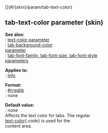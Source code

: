 []{#/{skin}/param/tab-text-color}    
## tab-text-color parameter (skin)    
**See also:**    
:   [text-color parameter](/ref/%7Bskin%7D/param/text-color)    
:   [tab-background-color    
    parameter](/ref/%7Bskin%7D/param/tab-background-color)    
:   [tab-font-family, tab-font-size, tab-font-style    
    parameters](/ref/%7Bskin%7D/param/tab-font)    
<!-- -->    
**Applies to:**    
:   [Info](/ref/%7Bskin%7D/control/info)    
<!-- -->    
**Format:**    
:   [#rrggbb](/ref/%7B%7Bappendix%7D%7D/html-colors)    
:   none    
<!-- -->    
**Default value:**    
:   none    
Affects the text color for tabs. The regular    
[text-color](/ref/%7Bskin%7D/param/text-color){.code} is used for the    
content area.  